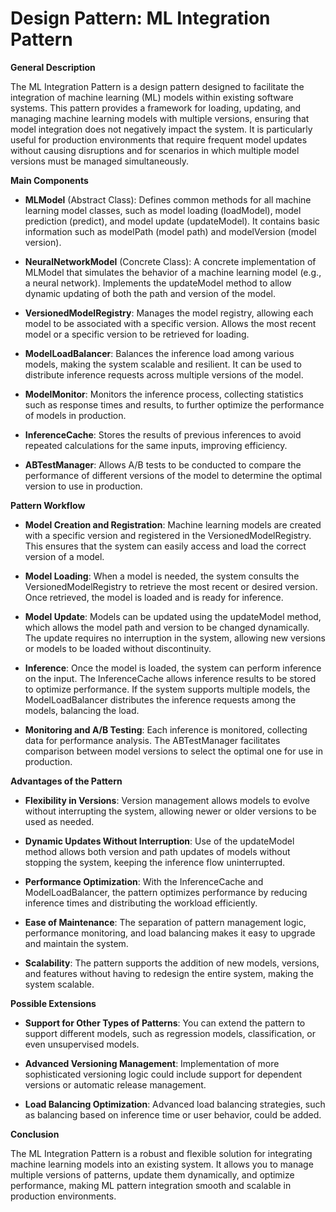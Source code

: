 # **Design Pattern: ML Integration Pattern**

**General Description**

The ML Integration Pattern is a design pattern designed to facilitate the integration of machine learning (ML) models within existing software systems. 
This pattern provides a framework for loading, updating, and managing machine learning models with multiple versions, ensuring that model integration does not negatively impact the system. 
It is particularly useful for production environments that require frequent model updates without causing disruptions and for scenarios in which multiple model versions must be managed simultaneously.

**Main Components**

* **MLModel** (Abstract Class):
Defines common methods for all machine learning model classes, such as model loading (loadModel), model prediction (predict), and model update (updateModel).
It contains basic information such as modelPath (model path) and modelVersion (model version).

* **NeuralNetworkModel** (Concrete Class):
A concrete implementation of MLModel that simulates the behavior of a machine learning model (e.g., a neural network).
Implements the updateModel method to allow dynamic updating of both the path and version of the model.

* **VersionedModelRegistry**:
Manages the model registry, allowing each model to be associated with a specific version.
Allows the most recent model or a specific version to be retrieved for loading.

* **ModelLoadBalancer**:
Balances the inference load among various models, making the system scalable and resilient. It can be used to distribute inference requests across multiple versions of the model.

* **ModelMonitor**:
Monitors the inference process, collecting statistics such as response times and results, to further optimize the performance of models in production.

* **InferenceCache**:
Stores the results of previous inferences to avoid repeated calculations for the same inputs, improving efficiency.

* **ABTestManager**:
Allows A/B tests to be conducted to compare the performance of different versions of the model to determine the optimal version to use in production.

**Pattern Workflow**

* **Model Creation and Registration**:
Machine learning models are created with a specific version and registered in the VersionedModelRegistry. This ensures that the system can easily access and load the correct version of a model.

* **Model Loading**:
When a model is needed, the system consults the VersionedModelRegistry to retrieve the most recent or desired version.
Once retrieved, the model is loaded and is ready for inference.

* **Model Update**:
Models can be updated using the updateModel method, which allows the model path and version to be changed dynamically. The update requires no interruption in the system, allowing new versions or models to be loaded without discontinuity.

* **Inference**:
Once the model is loaded, the system can perform inference on the input.
The InferenceCache allows inference results to be stored to optimize performance.
If the system supports multiple models, the ModelLoadBalancer distributes the inference requests among the models, balancing the load.

* **Monitoring and A/B Testing**:
Each inference is monitored, collecting data for performance analysis.
The ABTestManager facilitates comparison between model versions to select the optimal one for use in production.


**Advantages of the Pattern**

* **Flexibility in Versions**:
Version management allows models to evolve without interrupting the system, allowing newer or older versions to be used as needed.

* **Dynamic Updates Without Interruption**:
Use of the updateModel method allows both version and path updates of models without stopping the system, keeping the inference flow uninterrupted.

* **Performance Optimization**:
With the InferenceCache and ModelLoadBalancer, the pattern optimizes performance by reducing inference times and distributing the workload efficiently.

* **Ease of Maintenance**:
The separation of pattern management logic, performance monitoring, and load balancing makes it easy to upgrade and maintain the system.

* **Scalability**:
The pattern supports the addition of new models, versions, and features without having to redesign the entire system, making the system scalable.

**Possible Extensions**

* **Support for Other Types of Patterns**:
You can extend the pattern to support different models, such as regression models, classification, or even unsupervised models.

* **Advanced Versioning Management**:
Implementation of more sophisticated versioning logic could include support for dependent versions or automatic release management.

* **Load Balancing Optimization**:
Advanced load balancing strategies, such as balancing based on inference time or user behavior, could be added.

**Conclusion**

The ML Integration Pattern is a robust and flexible solution for integrating machine learning models into an existing system. 
It allows you to manage multiple versions of patterns, update them dynamically, and optimize performance, making ML pattern integration smooth and scalable in production environments.
